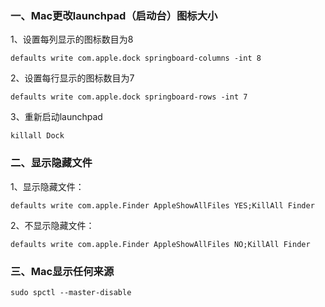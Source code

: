 ### 一、Mac更改launchpad（启动台）图标大小

1、设置每列显示的图标数目为8 

```
defaults write com.apple.dock springboard-columns -int 8
```

2、设置每行显示的图标数目为7 

```
defaults write com.apple.dock springboard-rows -int 7
```

3、重新启动launchpad 

```
killall Dock
```

### 二、显示隐藏文件

1、显示隐藏文件：

```
defaults write com.apple.Finder AppleShowAllFiles YES;KillAll Finder
```

2、不显示隐藏文件：

```
defaults write com.apple.Finder AppleShowAllFiles NO;KillAll Finder
```

### 三、Mac显示任何来源

```
sudo spctl --master-disable
```

